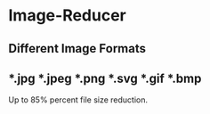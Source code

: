 # Image-Reducer

Different Image Formats
---------------------------
*.jpg
*.jpeg
*.png
*.svg
*.gif
*.bmp
---------------------------
Up to 85% percent file size reduction.
